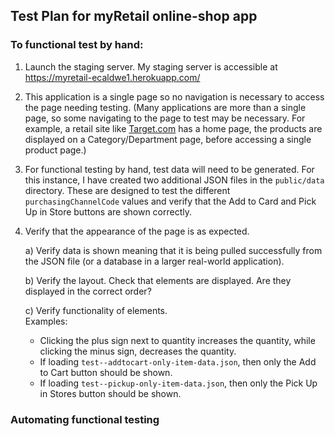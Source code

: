 ## Test Plan for myRetail online-shop app

### To functional test by hand:
1) Launch the staging server. My staging server is accessible at https://myretail-ecaldwe1.herokuapp.com/

2) This application is a single page so no navigation is necessary to access the page needing testing. (Many applications are more than a single page, so some navigating to the page to test may be necessary. For example, a retail site like [Target.com](https://www.target.com/) has a home page, the products are displayed on a Category/Department page, before accessing a single product page.)

3) For functional testing by hand, test data will need to be generated. For this instance, I have created two additional JSON files in the `public/data` directory. These are designed to test the different `purchasingChannelCode` values and verify that the Add to Card and Pick Up in Store buttons are shown correctly.

4) Verify that the appearance of the page is as expected.

   a) Verify data is shown meaning that it is being pulled successfully from the JSON file (or a database in a larger real-world application).

   b) Verify the layout. Check that elements are displayed.
   Are they displayed in the correct order?

   c) Verify functionality of elements.  
   Examples:
    - Clicking the plus sign next to quantity increases the quantity, while clicking the minus sign, decreases the quantity.
    - If loading `test--addtocart-only-item-data.json`, then only the Add to Cart button should be shown.
    - If loading `test--pickup-only-item-data.json`, then only the Pick Up in Stores button should be shown.





### Automating functional testing


